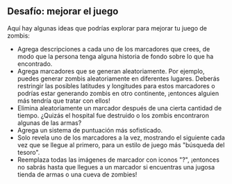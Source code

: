 ## Desafío: mejorar el juego

Aquí hay algunas ideas que podrías explorar para mejorar tu juego de zombis:

+ Agrega descripciones a cada uno de los marcadores que crees, de modo que la persona tenga alguna historia de fondo sobre lo que ha encontrado.
+ Agrega marcadores que se generan aleatoriamente. Por ejemplo, puedes generar zombis aleatoriamente en diferentes lugares. Deberás restringir las posibles latitudes y longitudes para estos marcadores o podrías estar generando zombis en otro continente, ¡entonces alguien más tendría que tratar con ellos!
+ Elimina aleatoriamente un marcador después de una cierta cantidad de tiempo. ¿Quizás el hospital fue destruido o los zombis encontraron algunas de las armas?
+ Agrega un sistema de puntuación más sofisticado.
+ Solo revela uno de los marcadores a la vez, mostrando el siguiente cada vez que se llegue al primero, para un estilo de juego más "búsqueda del tesoro".
+ Reemplaza todas las imágenes de marcador con iconos "?", ¡entonces no sabrás hasta que llegues a un marcador si encuentras una jugosa tienda de armas o una cueva de zombies!